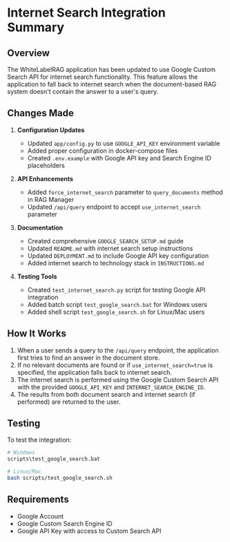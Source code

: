 # Internet Search Integration Summary

## Overview

The WhiteLabelRAG application has been updated to use Google Custom Search API for internet search functionality. This feature allows the application to fall back to internet search when the document-based RAG system doesn't contain the answer to a user's query.

## Changes Made

1. **Configuration Updates**
   - Updated `app/config.py` to use `GOOGLE_API_KEY` environment variable
   - Added proper configuration in docker-compose files
   - Created `.env.example` with Google API key and Search Engine ID placeholders

2. **API Enhancements**
   - Added `force_internet_search` parameter to `query_documents` method in RAG Manager
   - Updated `/api/query` endpoint to accept `use_internet_search` parameter

3. **Documentation**
   - Created comprehensive `GOOGLE_SEARCH_SETUP.md` guide
   - Updated `README.md` with internet search setup instructions
   - Updated `DEPLOYMENT.md` to include Google API key configuration
   - Added internet search to technology stack in `INSTRUCTIONS.md`

4. **Testing Tools**
   - Created `test_internet_search.py` script for testing Google API integration
   - Added batch script `test_google_search.bat` for Windows users
   - Added shell script `test_google_search.sh` for Linux/Mac users

## How It Works

1. When a user sends a query to the `/api/query` endpoint, the application first tries to find an answer in the document store.
2. If no relevant documents are found or if `use_internet_search=true` is specified, the application falls back to internet search.
3. The internet search is performed using the Google Custom Search API with the provided `GOOGLE_API_KEY` and `INTERNET_SEARCH_ENGINE_ID`.
4. The results from both document search and internet search (if performed) are returned to the user.

## Testing

To test the integration:

```bash
# Windows
scripts\test_google_search.bat

# Linux/Mac
bash scripts/test_google_search.sh
```

## Requirements

- Google Account
- Google Custom Search Engine ID
- Google API Key with access to Custom Search API
